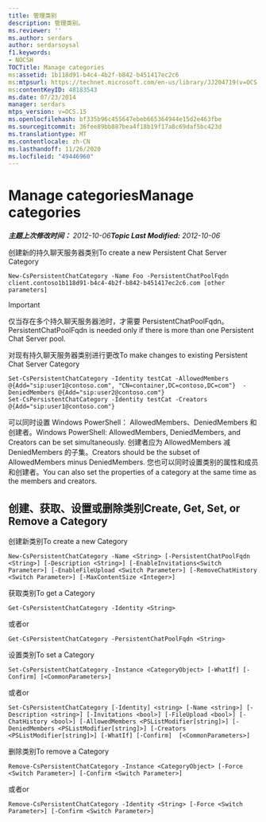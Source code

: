 ```yaml
---
title: 管理类别
description: 管理类别。
ms.reviewer: ''
ms.author: serdars
author: serdarsoysal
f1.keywords:
- NOCSH
TOCTitle: Manage categories
ms:assetid: 1b118d91-b4c4-4b2f-b842-b451417ec2c6
ms:mtpsurl: https://technet.microsoft.com/en-us/library/JJ204719(v=OCS.15)
ms:contentKeyID: 48183543
ms.date: 07/23/2014
manager: serdars
mtps_version: v=OCS.15
ms.openlocfilehash: bf335b96c455647ebeb665364944e15d2e463fbe
ms.sourcegitcommit: 36fee89bb887bea4f18b19f17a8c69daf5bc423d
ms.translationtype: MT
ms.contentlocale: zh-CN
ms.lasthandoff: 11/26/2020
ms.locfileid: "49446960"
---
```

# <a name="manage-categories"></a><span data-ttu-id="2bea8-103">Manage categories</span><span class="sxs-lookup"><span data-stu-id="2bea8-103">Manage categories</span></span>

<div data-xmlns="http://www.w3.org/1999/xhtml">

<div class="topic" data-xmlns="http://www.w3.org/1999/xhtml" data-msxsl="urn:schemas-microsoft-com:xslt" data-cs="https://msdn.microsoft.com/">

<div data-asp="https://msdn2.microsoft.com/asp">



</div>

<div id="mainSection">

<div id="mainBody"><span data-ttu-id="2bea8-104">

<span> </span></span><span class="sxs-lookup"><span data-stu-id="2bea8-104">

<span> </span></span></span>

<span data-ttu-id="2bea8-105">_**主题上次修改时间：** 2012-10-06_</span><span class="sxs-lookup"><span data-stu-id="2bea8-105">_**Topic Last Modified:** 2012-10-06_</span></span>

<span data-ttu-id="2bea8-106">创建新的持久聊天服务器类别</span><span class="sxs-lookup"><span data-stu-id="2bea8-106">To create a new Persistent Chat Server Category</span></span>

    New-CsPersistentChatCategory -Name Foo -PersistentChatPoolFqdn client.contoso1b118d91-b4c4-4b2f-b842-b451417ec2c6.com [other parameters]

<div>


> [!IMPORTANT]  
> <span data-ttu-id="2bea8-107">仅当存在多个持久聊天服务器池时，才需要 PersistentChatPoolFqdn。</span><span class="sxs-lookup"><span data-stu-id="2bea8-107">PersistentChatPoolFqdn is needed only if there is more than one Persistent Chat Server pool.</span></span>



</div>

<span data-ttu-id="2bea8-108">对现有持久聊天服务器类别进行更改</span><span class="sxs-lookup"><span data-stu-id="2bea8-108">To make changes to existing Persistent Chat Server Category</span></span>

    Set-CsPersistentChatCategory -Identity testCat -AllowedMembers @{Add="sip:user1@contoso.com", "CN=container,DC=contoso,DC=com"}  -DeniedMembers @{Add="sip:user2@contoso.com"}
    Set-CsPersistentChatCategory -Identity testCat -Creators @{Add="sip:user1@contoso.com"}

<span data-ttu-id="2bea8-109">可以同时设置 Windows PowerShell： AllowedMembers、DeniedMembers 和创建者。</span><span class="sxs-lookup"><span data-stu-id="2bea8-109">Windows PowerShell: AllowedMembers, DeniedMembers, and Creators can be set simultaneously.</span></span> <span data-ttu-id="2bea8-110">创建者应为 AllowedMembers 减 DeniedMembers 的子集。</span><span class="sxs-lookup"><span data-stu-id="2bea8-110">Creators should be the subset of AllowedMembers minus DeniedMembers.</span></span> <span data-ttu-id="2bea8-111">您也可以同时设置类别的属性和成员和创建者。</span><span class="sxs-lookup"><span data-stu-id="2bea8-111">You can also set the properties of a category at the same time as the members and creators.</span></span>

<div>

## <a name="create-get-set-or-remove-a-category"></a><span data-ttu-id="2bea8-112">创建、获取、设置或删除类别</span><span class="sxs-lookup"><span data-stu-id="2bea8-112">Create, Get, Set, or Remove a Category</span></span>

<span data-ttu-id="2bea8-113">创建新类别</span><span class="sxs-lookup"><span data-stu-id="2bea8-113">To create a new Category</span></span>

    New-CsPersistentChatCategory -Name <String> [-PersistentChatPoolFqdn <String>] [-Description <String>] [-EnableInvitations<Switch Parameter>] [-EnableFileUpload <Switch Parameter>] [-RemoveChatHistory <Switch Parameter>] [-MaxContentSize <Integer>]

<span data-ttu-id="2bea8-114">获取类别</span><span class="sxs-lookup"><span data-stu-id="2bea8-114">To get a Category</span></span>

    Get-CsPersistentChatCategory -Identity <String>

<span data-ttu-id="2bea8-115">或者</span><span class="sxs-lookup"><span data-stu-id="2bea8-115">or</span></span>

    Get-CsPersistentChatCategory -PersistentChatPoolFqdn <String>

<span data-ttu-id="2bea8-116">设置类别</span><span class="sxs-lookup"><span data-stu-id="2bea8-116">To set a Category</span></span>

    Set-CsPersistentChatCategory -Instance <CategoryObject> [-WhatIf] [-Confirm] [<CommonParameters>]

<span data-ttu-id="2bea8-117">或者</span><span class="sxs-lookup"><span data-stu-id="2bea8-117">or</span></span>

    Set-CsPersistentChatCategory [-Identity] <string> [-Name <string>] [-Description <string>] [-Invitations <bool>] [-FileUpload <bool>] [-ChatHistory <bool>] [-AllowedMembers <PSListModifier[string]>] [-DeniedMembers <PSListModifier[string]>] [-Creators <PSListModifier[string]>] [-WhatIf] [-Confirm]  [<CommonParameters>]

<span data-ttu-id="2bea8-118">删除类别</span><span class="sxs-lookup"><span data-stu-id="2bea8-118">To remove a Category</span></span>

    Remove-CsPersistentChatCategory -Instance <CategoryObject> [-Force <Switch Parameter>] [-Confirm <Switch Parameter>]

<span data-ttu-id="2bea8-119">或者</span><span class="sxs-lookup"><span data-stu-id="2bea8-119">or</span></span>

    Remove-CsPersistentChatCategory -Identity <String> [-Force <Switch Parameter>] [-Confirm <Switch Parameter>]

<span data-ttu-id="2bea8-120"></div>

</div>

<span> </span>

</div>

</div>

</span><span class="sxs-lookup"><span data-stu-id="2bea8-120"></div>

</div>

<span> </span>

</div>

</div>

</span></span></div>

